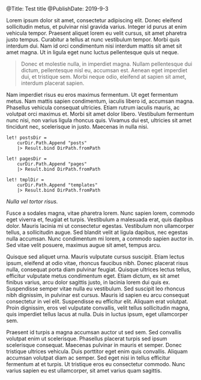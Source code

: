 @Title: Test title
@PublishDate: 2019-9-3



Lorem ipsum dolor sit amet, consectetur adipiscing elit. Donec eleifend sollicitudin metus, et pulvinar nisl gravida varius. Integer id purus at enim vehicula tempor. Praesent aliquet lorem eu velit cursus, sit amet pharetra justo tempus. Curabitur a tellus at nunc vestibulum tempor. Morbi quis interdum dui. Nam id orci condimentum nisi interdum mattis sit amet sit amet magna. Ut in ligula eget nunc luctus pellentesque quis ut neque.

> Donec et molestie nulla, in imperdiet magna. Nullam pellentesque dui dictum, pellentesque nisl eu, accumsan est. Aenean eget imperdiet dui, et tristique sem. Morbi neque odio, eleifend at sapien sit amet, interdum placerat sapien. 

Nam imperdiet risus eu eros maximus fermentum. Ut eget fermentum metus. Nam mattis sapien condimentum, iaculis libero id, accumsan magna. Phasellus vehicula consequat ultricies. Etiam rutrum iaculis mauris, ac volutpat orci maximus et. Morbi sit amet dolor libero. Vestibulum fermentum nunc nisi, non varius ligula rhoncus quis. Vivamus dui est, ultricies sit amet tincidunt nec, scelerisque in justo. Maecenas in nulla nisi.

```
let! postsDir = 
    curDir.Path.Append "posts"
    |> Result.bind DirPath.fromPath

let! pagesDir =
    curDir.Path.Append "pages"
    |> Result.bind DirPath.fromPath

let! tmplDir =
    curDir.Path.Append "templates"
    |> Result.bind DirPath.fromPath
```

*Nulla vel tortor risus.* 

Fusce a sodales magna, vitae pharetra lorem. Nunc sapien lorem, commodo eget viverra et, feugiat et turpis. Vestibulum a malesuada erat, quis dapibus dolor. Mauris lacinia mi ut consectetur egestas. Vestibulum non ullamcorper tellus, a sollicitudin augue. Sed blandit velit at ligula dapibus, nec egestas nulla accumsan. Nunc condimentum mi lorem, a commodo sapien auctor in. Sed vitae velit posuere, maximus augue sit amet, tempus arcu.

Quisque sed aliquet urna. Mauris vulputate cursus suscipit. Etiam lectus ipsum, eleifend at odio vitae, rhoncus faucibus nibh. Donec placerat risus nulla, consequat porta diam pulvinar feugiat. Quisque ultrices lectus tellus, efficitur vulputate metus condimentum eget. Etiam dictum, ex sit amet finibus varius, arcu dolor sagittis justo, in lacinia lorem dui quis ex. Suspendisse semper vitae nulla eu vestibulum. Sed suscipit leo rhoncus nibh dignissim, in pulvinar est cursus. Mauris id sapien eu arcu consequat consectetur in vel elit. Suspendisse eu efficitur elit. Aliquam erat volutpat. Proin dignissim, eros vel vulputate convallis, velit tellus sollicitudin magna, quis imperdiet tellus lacus at nulla. Duis in luctus ipsum, eget ullamcorper sem.

Praesent id turpis a magna accumsan auctor ut sed sem. Sed convallis volutpat enim ut scelerisque. Phasellus placerat turpis sed ipsum scelerisque consequat. Maecenas pulvinar in mauris et semper. Donec tristique ultrices vehicula. Duis porttitor eget enim quis convallis. Aliquam accumsan volutpat diam ac semper. Sed eget nisi in tellus efficitur fermentum at et turpis. Ut tristique eros eu consectetur commodo. Nunc varius sapien eu est ullamcorper, sit amet varius quam sagittis. 